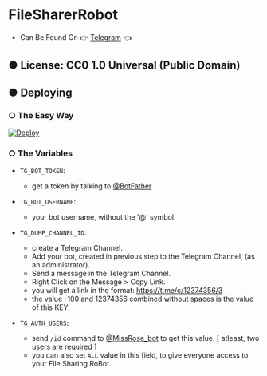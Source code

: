 # FileSharerRobot

- Can Be Found On 👉 [Telegram](https://t.me/FileSharerRobot) 👈


## ● License: CC0 1.0 Universal (Public Domain)


## ● Deploying
### ○ The Easy Way	
[![Deploy](https://www.herokucdn.com/deploy/button.svg)](https://heroku.com/deploy)

### ○ The Variables

- `TG_BOT_TOKEN`: 
  - get a token by talking to [@BotFather](https://telegram.dog/BotFather)

- `TG_BOT_USERNAME`:
  - your bot username, without the '@' symbol.

- `TG_DUMP_CHANNEL_ID`:
  - create a Telegram Channel.
  - Add your bot, created in previous step to the Telegram Channel, (as an administrator).
  - Send a message in the Telegram Channel.
  - Right Click on the Message > Copy Link.
  - you will get a link in the format: https://t.me/c/12374356/3
  - the value -100 and 12374356 combined without spaces is the value of this KEY.

- `TG_AUTH_USERS`:
  - send `/id` command to [@MissRose_bot](https://telegram.dog/MissRose_bot) to get this value. [ atleast, two users are required ]
  - you can also set `ALL` value in this field, to give everyone access to your File Sharing RoBot.

